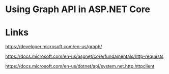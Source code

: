# Using Graph API in ASP.NET Core


# Links

https://developer.microsoft.com/en-us/graph/

https://docs.microsoft.com/en-us/aspnet/core/fundamentals/http-requests

https://docs.microsoft.com/en-us/dotnet/api/system.net.http.httpclient